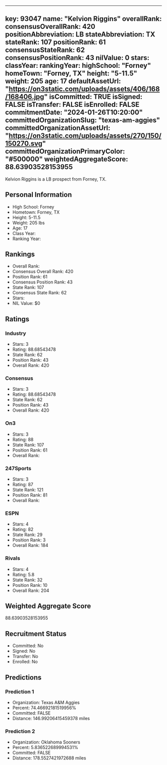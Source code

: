 ---
  key: 93047
  name: "Kelvion Riggins"
  overallRank: 
  consensusOverallRank: 420
  positionAbbreviation: LB
  stateAbbreviation: TX
  stateRank: 107
  positionRank: 61
  consensusStateRank: 62
  consensusPositionRank: 43
  nilValue: 0
  stars: 
  classYear: 
  rankingYear: 
  highSchool: "Forney"
  homeTown: "Forney, TX"
  height: "5-11.5"
  weight: 205
  age: 17
  defaultAssetUrl: "https://on3static.com/uploads/assets/406/168/168406.jpg"
  isCommitted: TRUE
  isSigned: FALSE
  isTransfer: FALSE
  isEnrolled: FALSE
  commitmentDate: "2024-01-26T10:20:00"
  committedOrganizationSlug: "texas-am-aggies"
  committedOrganizationAssetUrl: "https://on3static.com/uploads/assets/270/150/150270.svg"
  committedOrganizationPrimaryColor: "#500000"
  weightedAggregateScore: 88.63903528153955
  ---
  
  Kelvion Riggins is a LB prospect from Forney, TX.
  
  ## Personal Information
  - High School: Forney
  - Hometown: Forney, TX
  - Height: 5-11.5
  - Weight: 205 lbs
  - Age: 17
  - Class Year: 
  - Ranking Year: 
  
  ## Rankings
  - Overall Rank: 
  - Consensus Overall Rank: 420
  - Position Rank: 61
  - Consensus Position Rank: 43
  - State Rank: 107
  - Consensus State Rank: 62
  - Stars: 
  - NIL Value: $0
  
  ## Ratings
  
  ### Industry
  - Stars: 3
  - Rating: 88.68543478
  - State Rank: 62
  - Position Rank: 43
  - Overall Rank: 420
  
  ### Consensus
  - Stars: 3
  - Rating: 88.68543478
  - State Rank: 62
  - Position Rank: 43
  - Overall Rank: 420
  
  ### On3
  - Stars: 3
  - Rating: 88
  - State Rank: 107
  - Position Rank: 61
  - Overall Rank: 
  
  ### 247Sports
  - Stars: 3
  - Rating: 87
  - State Rank: 121
  - Position Rank: 81
  - Overall Rank: 
  
  ### ESPN
  - Stars: 4
  - Rating: 82
  - State Rank: 29
  - Position Rank: 3
  - Overall Rank: 184
  
  ### Rivals
  - Stars: 4
  - Rating: 5.8
  - State Rank: 32
  - Position Rank: 10
  - Overall Rank: 204
  
  ## Weighted Aggregate Score
  88.63903528153955
  
  ## Recruitment Status
  - Committed: No
  - Signed: No
  - Transfer: No
  - Enrolled: No
  
  
  
  ## Predictions
  
  ### Prediction 1
  - Organization: Texas A&M Aggies
  - Percent: 74.46692181519956%
  - Committed: FALSE
  - Distance: 146.99206415459378 miles
  
  ### Prediction 2
  - Organization: Oklahoma Sooners
  - Percent: 5.836522689994531%
  - Committed: FALSE
  - Distance: 178.5527421972688 miles
  